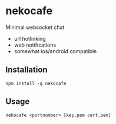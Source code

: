 # nekocafe
Minimal websocket chat

* url hotlinking
* web notifications
* somewhat ios/android compatible

## Installation
```
npm install -g nekocafe
```

## Usage
```
nekocafe <portnumber> [key.pem cert.pem]
```
